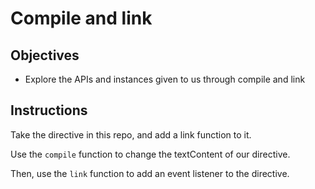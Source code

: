 # Compile and link

## Objectives

- Explore the APIs and instances given to us through compile and link

## Instructions

Take the directive in this repo, and add a link function to it.

Use the `compile` function to change the textContent of our directive.

Then, use the `link` function to add an event listener to the directive.